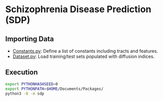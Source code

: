 # Schizophrenia Disease Prediction (SDP)

## Importing Data

- [Constants.py](Constants.py): Define a list of constants including tracts and features.
- [Dataset.py](Dataset.py): Load training/test sets populated with diffusion indices.

## Execution

```bash
export PYTHONHASHSEED=0
export PYTHONPATH=$HOME/Documents/Packages/
python3 -B -m sdp
```
